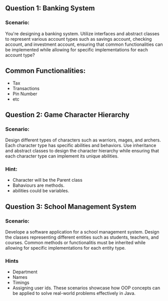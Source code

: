 ## Question 1: Banking System

### Scenario:
You're designing a banking system. Utilize interfaces and abstract classes to represent various account types such as savings account, checking account, and investment account, ensuring that common functionalities can be implemented while allowing for specific implementations for each account type?
##   Common Functionalities:
- Tax
- Transactions
- Pin Number
- etc

## Question 2: Game Character Hierarchy

### Scenario:
Design different types of characters such as warriors, mages, and archers. Each character type has specific abilities and behaviors. Use inheritance and abstract classes to design the character hierarchy while ensuring that each character type can implement its unique abilities.
### Hint:
- Character will be the Parent class
- Bahaviours are methods.
- abilities could be variables.

## Question 3: School Management System

### Scenario:
Develope a software application for a school management system. Design the classes representing different entities such as students, teachers, and courses. Common methods or functionalitis must be inherited while allowing for specific implementations for each entity type.
### Hints
- Department
- Names
- Timings
- Assigning user ids.
These scenarios showcase how OOP concepts can be applied to solve real-world problems effectively in Java.
